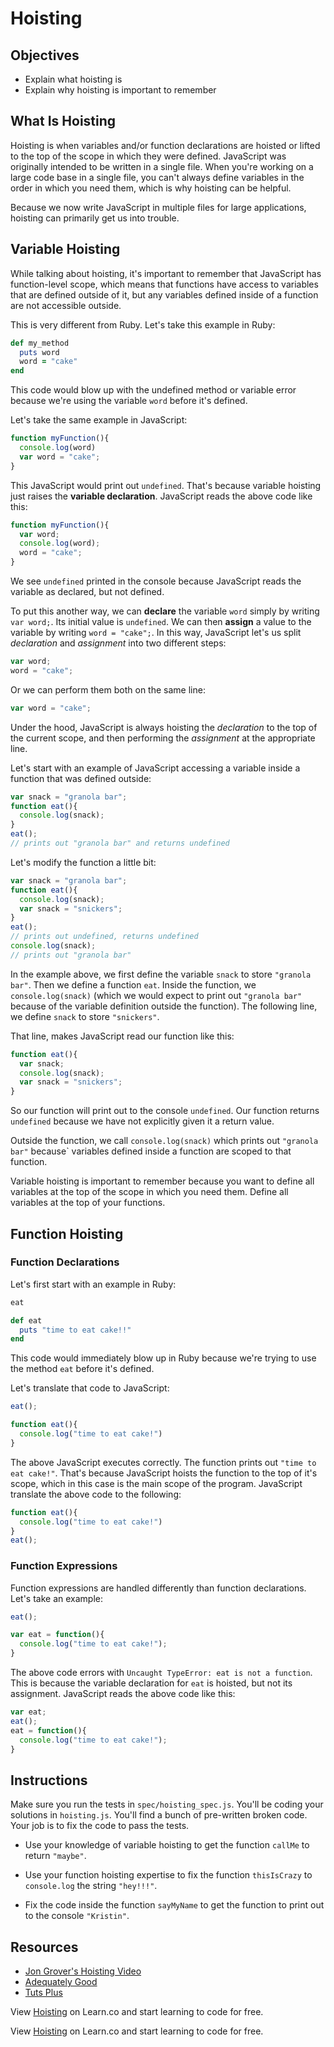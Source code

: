# Hoisting

## Objectives
+ Explain what hoisting is
+ Explain why hoisting is important to remember

## What Is Hoisting

Hoisting is when variables and/or function declarations are hoisted or lifted to the top of the scope in which they were defined. JavaScript was originally intended to be written in a single file. When you're working on a large code base in a single file, you can't always define variables in the order in which you need them, which is why hoisting can be helpful.

Because we now write JavaScript in multiple files for large applications, hoisting can primarily get us into trouble.

## Variable Hoisting

While talking about hoisting, it's important to remember that JavaScript has function-level scope, which means that functions have access to variables that are defined outside of it, but any variables defined inside of a function are not accessible outside.

This is very different from Ruby. Let's take this example in Ruby:

```ruby
def my_method
  puts word
  word = "cake"
end
```
This code would blow up with the undefined method or variable error because we're using the variable `word` before it's defined.

Let's take the same example in JavaScript:

```js
function myFunction(){
  console.log(word)
  var word = "cake";
}
```
This JavaScript would print out `undefined`. That's because variable hoisting just raises the **variable declaration**. JavaScript reads the above code like this:

```js
function myFunction(){
  var word;
  console.log(word);
  word = "cake";
}
```

We see `undefined` printed in the console because JavaScript reads the variable as declared, but not defined.

To put this another way, we can **declare** the variable `word` simply by
writing `var word;`. Its initial value is `undefined`. We can then **assign**
a value to the variable by writing `word = "cake";`. In this way, JavaScript
let's us split _declaration_ and _assignment_ into two different steps:

```js
var word;
word = "cake";
```

Or we can perform them both on the same line:

```js
var word = "cake";
```

Under the hood, JavaScript is always hoisting the _declaration_ to the top of
the current scope, and then performing the _assignment_ at the appropriate
line.

Let's start with an example of JavaScript accessing a variable inside a function that was defined outside:

```js
var snack = "granola bar";
function eat(){
  console.log(snack);
}
eat();
// prints out "granola bar" and returns undefined
```

Let's modify the function a little bit:
```js
var snack = "granola bar";
function eat(){
  console.log(snack);
  var snack = "snickers";
}
eat();
// prints out undefined, returns undefined
console.log(snack);
// prints out "granola bar"
```

In the example above, we first define the variable `snack` to store `"granola bar"`. Then we define a function `eat`. Inside the function, we `console.log(snack)` (which we would expect to print out `"granola bar"` because of the variable definition outside the function). The following line, we define `snack` to store `"snickers"`.

That line, makes JavaScript read our function like this:

```js
function eat(){
  var snack;
  console.log(snack);
  var snack = "snickers";
}
```

So our function will print out to the console `undefined`. Our function returns `undefined` because we have not explicitly given it a return value.

Outside the function, we call `console.log(snack)` which prints out `"granola bar"` because` variables defined inside a function are scoped to that function.

Variable hoisting is important to remember because you want to define all variables at the top of the scope in which you need them. Define all variables at the top of your functions.

## Function Hoisting

### Function Declarations

Let's first start with an example in Ruby:

```ruby
eat

def eat
  puts "time to eat cake!!"
end
```

This code would immediately blow up in Ruby because we're trying to use the method `eat` before it's defined.

Let's translate that code to JavaScript:

```js
eat();

function eat(){
  console.log("time to eat cake!")
}
```

The above JavaScript executes correctly. The function prints out `"time to eat cake!"`. That's because JavaScript hoists the function to the top of it's scope, which in this case is the main scope of the program. JavaScript translate the above code to the following:

```js
function eat(){
  console.log("time to eat cake!")
}
eat();
```

### Function Expressions
Function expressions are handled differently than function declarations. Let's take an example:

```js
eat();

var eat = function(){
  console.log("time to eat cake!");
}
```

The above code errors with `Uncaught TypeError: eat is not a function`. This is because the variable declaration for `eat` is hoisted, but not its assignment. JavaScript reads the above code like this:

```js
var eat;
eat();
eat = function(){
  console.log("time to eat cake!");
}
```

## Instructions

Make sure you run the tests in `spec/hoisting_spec.js`. You'll be coding your solutions in `hoisting.js`. You'll find a bunch of pre-written broken code. Your job is to fix the code to pass the tests.

+ Use your knowledge of variable hoisting to get the function `callMe` to return `"maybe"`.

+ Use your function hoisting expertise to fix the function `thisIsCrazy` to `console.log` the string `"hey!!!"`.

+ Fix the code inside the function `sayMyName` to get the function to print out to the console `"Kristin"`.


## Resources

+ [Jon Grover's Hoisting Video](https://www.youtube.com/watch?v=nmlJIOnahBA&list=PLj148bJp5wiwI0291sD0vdXiwn1u6aQkc&index=3)
+ [Adequately Good](http://www.adequatelygood.com/JavaScript-Scoping-and-Hoisting.html)
+ [Tuts Plus](http://code.tutsplus.com/tutorials/javascript-hoisting-explained--net-15092)

<p data-visibility='hidden'>View <a href='https://learn.co/lessons/js-hoisting-readme' title='Hoisting'>Hoisting</a> on Learn.co and start learning to code for free.</p>
<p data-visibility='hidden'>View <a href='https://learn.co/lessons/js-hoisting-readme'>Hoisting</a> on Learn.co and start learning to code for free.</p>
